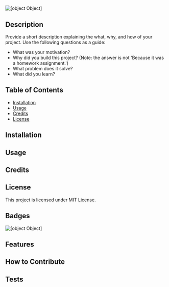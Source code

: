 # <Your-Project-Title>

  ![[object Object]](https://img.shields.io/badge/License-MIT-yellow.svg)

  ## Description
  
  Provide a short description explaining the what, why, and how of your project. Use the following questions as a guide: 
 - What was your motivation? 
 - Why did you build this project? (Note: the answer is not 'Because it was a homework assignment.') 
 - What problem does it solve? 
 - What did you learn?
  
  ## Table of Contents 
    
  - [Installation](#installation)
  - [Usage](#usage)
  - [Credits](#credits)
  - [License](#license)
  
  ## Installation
  
  

  ## Usage
  
    
  
  ## Credits
  
  
  
  ## License
  
  This project is licensed under MIT License.  
  
  ## Badges
  
  ![[object Object]](https://img.shields.io/badge/License-MIT-yellow.svg)
    
  ## Features
  
  
  
  ## How to Contribute
  
  
  
  ## Tests
  
  

  